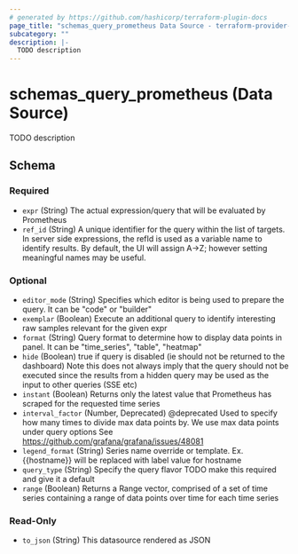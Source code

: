 ```yaml
---
# generated by https://github.com/hashicorp/terraform-plugin-docs
page_title: "schemas_query_prometheus Data Source - terraform-provider-schemas"
subcategory: ""
description: |-
  TODO description
---
```


# schemas_query_prometheus (Data Source)

TODO description



<!-- schema generated by tfplugindocs -->
## Schema

### Required

- `expr` (String) The actual expression/query that will be evaluated by Prometheus
- `ref_id` (String) A unique identifier for the query within the list of targets.
In server side expressions, the refId is used as a variable name to identify results.
By default, the UI will assign A->Z; however setting meaningful names may be useful.

### Optional

- `editor_mode` (String) Specifies which editor is being used to prepare the query. It can be "code" or "builder"
- `exemplar` (Boolean) Execute an additional query to identify interesting raw samples relevant for the given expr
- `format` (String) Query format to determine how to display data points in panel. It can be "time_series", "table", "heatmap"
- `hide` (Boolean) true if query is disabled (ie should not be returned to the dashboard)
Note this does not always imply that the query should not be executed since
the results from a hidden query may be used as the input to other queries (SSE etc)
- `instant` (Boolean) Returns only the latest value that Prometheus has scraped for the requested time series
- `interval_factor` (Number, Deprecated) @deprecated Used to specify how many times to divide max data points by. We use max data points under query options
See https://github.com/grafana/grafana/issues/48081
- `legend_format` (String) Series name override or template. Ex. {{hostname}} will be replaced with label value for hostname
- `query_type` (String) Specify the query flavor
TODO make this required and give it a default
- `range` (Boolean) Returns a Range vector, comprised of a set of time series containing a range of data points over time for each time series

### Read-Only

- `to_json` (String) This datasource rendered as JSON



